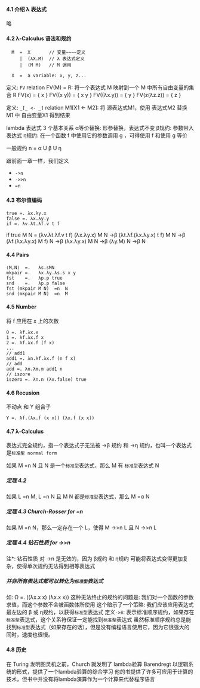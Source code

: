 #### 4.1 介绍 λ 表达式
略

#### 4.2 λ-Calculus 语法和规约
```BNF
  M  =  X       // 变量~~~~定义
     |  (λX.M)  // λ 表达式定义
     |  (M M)   // M 调用

  X  =  a variable: x, y, z...
```

定义: `FV` relation
FV(M) = R: 将一个表达式 M 映射到一个 M 中所有自由变量的集合 R
FV(x) = { x }
FV((x y)) = { x y }
FV((λx.y)) = { y }
FV(z(λz.z)) = { z }

定义: `_[_ <- _]` relation
M1\[X1 <- M2\]: 将 源表达式M1，使用 表达式M2 替换 M1 中 自由变量X1 得到结果

lambda 表达式 3 个基本关系
α等价替换: 形参替换，表达式不变
β规约: 参数带入表达式
η规约: 在一个函数 f 中使用它的参数调用 g ，可得使用 f 和使用 g 等价

一般规约 n = α U β U η

跟前面一章一样，我们定义
* `->n`
* `->>n`
* `=n`

#### 4.3 布尔值编码
```
true =. λx.λy.x
false =. λx.λy.y
if =. λv.λt.λf.v t f
```
if true M N =   (λv.λt.λf.v t f) (λx.λy.x) M N
            ->β (λt.λf.(λx.λy.x) t f) M N
            ->β (λf.(λx.λy.x) M f) N
            ->β (λx.λy.x) M N
            ->β (λy.M) N
            ->β N

#### 4.4 Pairs
```
⟨M,N⟩  =.   λs.sMN
mkpair =.   λx.λy.λs.s x y
fst    =.   λp.p true
snd    =.   λp.p false
fst (mkpair M N)  =n  N
snd (mkpair M N)  =n  M
```

#### 4.5 Number
将 f 应用在 x 上的次数
```
0 =. λf.λx.x
1 =. λf.λx.f x
2 =. λf.λx.f (f x)
...
// add1
add1 =. λn.λf.λx.f (n f x)
// add
add =. λn.λm.m add1 n
// iszore
iszero =. λn.n (λx.false) true
```

#### 4.6 Recusion
不动点 和 Y 组合子
```
Y =. λf.(λx.f (x x)) (λx.f (x x))
```

#### 4.7 λ-Calculus
表达式完全规约，指一个表达式子无法被 ->β 规约 和 ->η 规约，也叫一个表达式是`标准型 normal form`

如果 M =n N 且 N 是一个`标准型`表达式，那么 M 有 `标准型`表达式 N

##### 定理 4.2
如果 L =n M, L =n N 且 M N 都是`标准型`表达式，那么 M =α N

##### 定理 4.3 Church-Rosser for =n
如果 M =n N，那么一定存在一个 L，使得 M ->>n L 且 N ->>n L

##### 定理 4.4 钻石性质 for ->>n
注*: 钻石性质 对 ->n 是无效的，因为 β规约 和 η规约 可能将表达式变得更加复杂，使得单次规约无法得到相等表达式

##### 并非所有表达式都可以转化为`标准型`表达式
如: Ω =. ((λx.x x) (λx.x x))
这种无法终止的规约的问题是: 我们对一个函数的参数求值，而这个参数不会被函数体所使用
这个暗示了一个策略: 我们应该应用表达式最左边的 β 或 η规约，以获得`标准型`表达式
定义`->n̄`: 表示标准顺序规约，如果存在`标准型`表达式，这个关系符保证一定能找到`标准型`表达式
虽然标准顺序规约总是能找到`标准型`表达式（如果存在的话），但是没有编程语言使用它，因为它很强大的同时，速度也很慢。

#### 4.8 历史
在 Turing 发明图灵机之前，Church 就发明了 lambda验算
Barendregt 以逻辑系统的形式，提供了一个lambda验算的综合学习
他的书提供了许多可应用于计算的技术，但书中并没有将lambda演算作为一个计算来代替程序语言